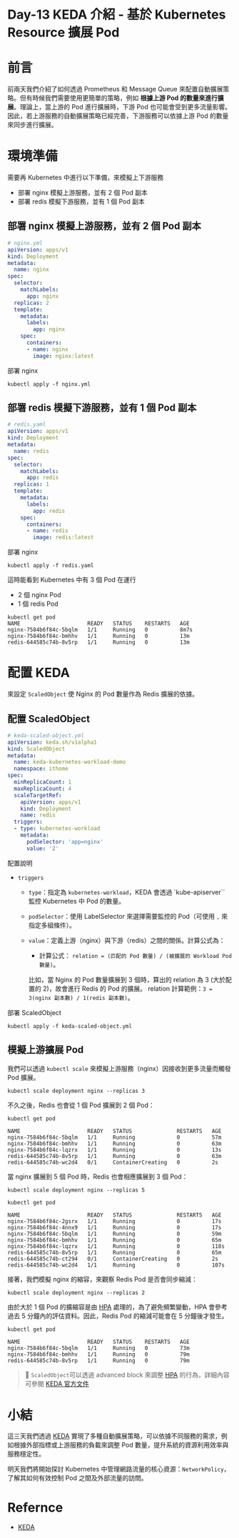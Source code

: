 
# Day-13 KEDA 介紹 - 基於 Kubernetes Resource 擴展 Pod

# 前言
前兩天我們介紹了如何透過 Prometheus 和 Message Queue 來配置自動擴展策略。但有時候我們需要使用更簡單的策略，例如 **根據上游 Pod 的數量來進行擴展**。理論上，當上游的 Pod 進行擴展時，下游 Pod 也可能會受到更多流量影響。因此，若上游服務的自動擴展策略已經完善，下游服務可以依據上游 Pod 的數量來同步進行擴展。

# 環境準備
需要再 Kubernetes 中進行以下準備，來模擬上下游服務
- 部署 nginx 模擬上游服務，並有 2 個 Pod 副本
- 部署 redis 模擬下游服務，並有 1 個 Pod 副本

## 部署 nginx 模擬上游服務，並有 2 個 Pod 副本
```yaml
# nginx.yml
apiVersion: apps/v1
kind: Deployment
metadata:
  name: nginx
spec:
  selector:
    matchLabels:
      app: nginx
  replicas: 2
  template:
    metadata:
      labels:
        app: nginx
    spec:
      containers:
      - name: nginx
        image: nginx:latest
```
部署 nginx
```shell
kubectl apply -f nginx.yml
```

## 部署 redis 模擬下游服務，並有 1 個 Pod 副本
```yaml
# redis.yaml
apiVersion: apps/v1
kind: Deployment
metadata:
  name: redis
spec:
  selector:
    matchLabels:
      app: redis
  replicas: 1
  template:
    metadata:
      labels:
        app: redis
    spec:
      containers:
      - name: redis
        image: redis:latest
```
部署 nginx
```shell
kubectl apply -f redis.yaml
```

這時能看到 Kubernetes 中有 3 個 Pod 在運行
- 2 個 nginx Pod
- 1 個 redis Pod
```shell
kubectl get pod
NAME                     READY   STATUS    RESTARTS   AGE
nginx-7584b6f84c-5bqlm   1/1     Running   0          8m7s
nginx-7584b6f84c-bmhhv   1/1     Running   0          13m
redis-644585c74b-8v5rp   1/1     Running   0          13m
```
# 配置 KEDA
來設定 `ScaledObject` 使 Nginx 的 Pod 數量作為 Redis 擴展的依據。

## 配置 ScaledObject
```yaml
# keda-scaled-object.yml
apiVersion: keda.sh/v1alpha1
kind: ScaledObject
metadata:
  name: keda-kubernetes-workload-demo
  namespace: ithome
spec:
  minReplicaCount: 1
  maxReplicaCount: 4
  scaleTargetRef:
    apiVersion: apps/v1
    kind: Deployment
    name: redis
  triggers:
  - type: kubernetes-workload
    metadata:
      podSelector: 'app=nginx'
      value: '2'
```
配置說明
- `triggers` 
  - `type`：指定為 `kubernetes-workload`，KEDA 會透過 `kube-apiserver`` 監控 Kubernetes 中 Pod 的數量。
  - `podSelector`：使用 LabelSelector 來選擇需要監控的 Pod（可使用 `,` 來指定多組條件）。
  - `value`：定義上游（nginx）與下游（redis）之間的關係。計算公式為：
    - 計算公式： `relation = (匹配的 Pod 數量) / (被擴展的 Workload Pod 數量)`。  

    比如，當 Nginx 的 Pod 數量擴展到 3 個時，算出的 relation 為 3 (大於配置的 2)，故會進行 Redis 的 Pod 的擴展。
      relation 計算範例：`3 = 3(nginx 副本數) / 1(redis 副本數)`。

部署 ScaledObject
```shell
kubectl apply -f keda-scaled-object.yml
```

## 模擬上游擴展 Pod
我們可以透過 `kubectl scale` 來模擬上游服務（nginx）因接收到更多流量而觸發 Pod 擴展。
```shell
kubectl scale deployment nginx --replicas 3
```
不久之後，Redis 也會從 1 個 Pod 擴展到 2 個 Pod：
```shell
kubectl get pod

NAME                     READY   STATUS              RESTARTS   AGE
nginx-7584b6f84c-5bqlm   1/1     Running             0          57m
nginx-7584b6f84c-bmhhv   1/1     Running             0          63m
nginx-7584b6f84c-lqzrx   1/1     Running             0          13s
redis-644585c74b-8v5rp   1/1     Running             0          63m
redis-644585c74b-wc2d4   0/1     ContainerCreating   0          2s
```

當 nginx 擴展到 5 個 Pod 時，Redis 也會相應擴展到 3 個 Pod：

```shell
kubectl scale deployment nginx --replicas 5

kubectl get pod

NAME                     READY   STATUS              RESTARTS   AGE
nginx-7584b6f84c-2gsrx   1/1     Running             0          17s
nginx-7584b6f84c-4nnx9   1/1     Running             0          17s
nginx-7584b6f84c-5bqlm   1/1     Running             0          59m
nginx-7584b6f84c-bmhhv   1/1     Running             0          65m
nginx-7584b6f84c-lqzrx   1/1     Running             0          118s
redis-644585c74b-8v5rp   1/1     Running             0          65m
redis-644585c74b-ct294   0/1     ContainerCreating   0          2s
redis-644585c74b-wc2d4   1/1     Running             0          107s
```

接著，我們模擬 nginx 的縮容，來觀察 Redis Pod 是否會同步縮減：

```shell
kubectl scale deployment nginx --replicas 2
```

由於大於 1 個 Pod 的擴縮容是由 [HPA] 處理的，為了避免頻繁變動，HPA 會參考過去 5 分鐘內的評估資料。因此，Redis Pod 的縮減可能會在 5 分鐘後才發生。
```shell
kubectl get pod

NAME                     READY   STATUS    RESTARTS   AGE
nginx-7584b6f84c-5bqlm   1/1     Running   0          73m
nginx-7584b6f84c-bmhhv   1/1     Running   0          79m
redis-644585c74b-8v5rp   1/1     Running   0          79m
```
> 📘 `ScaledObject`可以透過 advanced block 來調整 [HPA] 的行為，詳細內容可參閱 [KEDA 官方文件](https://keda.sh/docs/2.15/reference/scaledobject-spec/#overview)

# 小結
這三天我們透過 [KEDA] 實現了多種自動擴展策略，可以依據不同服務的需求，例如根據外部指標或上游服務的負載來調整 Pod 數量，提升系統的資源利用效率與服務穩定性。

明天我們將開始探討 Kubernetes 中管理網路流量的核心資源：`NetworkPolicy`，了解其如何有效控制 Pod 之間及外部流量的訪問。

# Refernce
- [KEDA]

[KEDA]: https://keda.sh/
[HPA]: https://kubernetes.io/docs/tasks/run-application/horizontal-pod-autoscale/
[HPA (Horizontal Pod Autoscaling)]: https://kubernetes.io/docs/tasks/run-application/horizontal-pod-autoscale/

[2023/day-29-Kubernetes 介紹-Pod 水平自動伸縮 (Horizontal Pod Autoscaler)]: https://ithelp.ithome.com.tw/articles/10336846

[kind]: https://kind.sigs.k8s.io/

[helm]: https://helm.sh/

[Kube-Prometheus]: https://prometheus-operator.dev/docs/getting-started/installation/